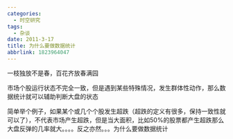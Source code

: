 ```yaml
---
categories:
  - 时空研究
tags:
  - 杂谈
date: 2011-3-17
title: 为什么要做数据统计
abbrlink: 1823964047
---
```



一枝独放不是春，百花齐放春满园

 

市场个股运行状态不完全一致，但是遇到某些特殊情况，发生群体性动作，那么数据统计就可以辅助判断大盘的状态

 

简单举个例子，如果某个或几个个股发生超跌（超跌的定义有很多，保持一致性就可以了），不代表市场产生超跌，但是当大面积，比如50%的股票都产生超跌那么大盘反弹的几率就大。。。。反之亦然。。。为什么要做数据统计
